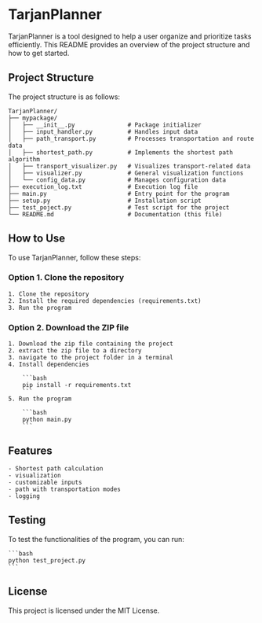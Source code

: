 # TarjanPlanner

TarjanPlanner is a tool designed to help a user organize and prioritize tasks efficiently. This README provides an overview of the project structure and how to get started.

## Project Structure

The project structure is as follows:
```
TarjanPlanner/
├── mypackage/
│   ├── __init__.py               # Package initializer
│   ├── input_handler.py          # Handles input data
│   ├── path_transport.py         # Processes transportation and route data
│   ├── shortest_path.py          # Implements the shortest path algorithm
│   ├── transport_visualizer.py   # Visualizes transport-related data
│   ├── visualizer.py             # General visualization functions
│   └── config_data.py            # Manages configuration data
├── execution_log.txt             # Execution log file
├── main.py                       # Entry point for the program
├── setup.py                      # Installation script
├── test_poject.py                # Test script for the project
└── README.md                     # Documentation (this file)
```

## How to Use

To use TarjanPlanner, follow these steps:
### Option 1. Clone the repository 
    1. Clone the repository
    2. Install the required dependencies (requirements.txt)
    3. Run the program 
    

### Option 2. Download the ZIP file
    1. Download the zip file containing the project
    2. extract the zip file to a directory
    3. navigate to the project folder in a terminal
    4. Install dependencies
   
        ```bash
        pip install -r requirements.txt
        ```
    5. Run the program 

        ```bash
        python main.py
        ```


## Features
    - Shortest path calculation
    - visualization
    - customizable inputs
    - path with transportation modes
    - logging

## Testing
To test the functionalities of the program, you can run:

    ```bash
    python test_project.py
    ```

## License
This project is licensed under the MIT License.
